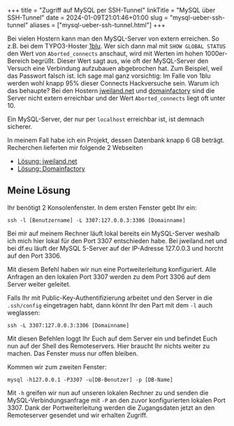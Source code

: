 +++
title = "Zugriff auf MySQL per SSH-Tunnel"
linkTitle = "MySQL über SSH-Tunnel"
date = 2024-01-09T21:01:46+01:00
slug = "mysql-ueber-ssh-tunnel"
aliases = ["mysql-ueber-ssh-tunnel.html"]
+++

Bei vielen Hostern kann man den MySQL-Server von extern erreichen. So z.B. bei dem TYPO3-Hoster [1blu](http://www.1blu.de/). Wer sich dann mal mit `SHOW GLOBAL STATUS` den Wert von `Aborted_connects` anschaut, wird mit Werten im hohen 1000er-Bereich begrüßt. Dieser Wert sagt aus, wie oft der MySQL-Server den Versuch eine Verbindung aufzubauen abgebrochen hat. Zum Beispiel, weil das Passwort falsch ist. Ich sage mal ganz vorsichtig: Im Falle von 1blu werden wohl knapp 95% dieser Connects Hackversuche sein. Warum ich das behaupte? Bei den Hostern [jweiland.net](http://jweiland.net/) und [domainfactory](http://www.df.eu/) sind die Server nicht extern erreichbar und der Wert `Aborted_connects` liegt oft unter 10.

Ein MySQL-Server, der nur per `localhost` erreichbar ist, ist demnach sicherer.

In meinem Fall habe ich ein Projekt, dessen Datenbank knapp 6 GB beträgt. Recherchen lieferten mir folgende 2 Webseiten

- [Lösung: jweiland.net](https://jweiland.net/typo3/codebeispiele/datenbanken.html#c2565)
- [Lösung: Domainfactory](http://www.df.eu/de/service/df-faq/webhosting/webspace-zugriff/ssh/)

## Meine Lösung

Ihr benötigt 2 Konsolenfenster. In dem ersten Fenster gebt Ihr ein:

```shell
ssh -l [Benutzername] -L 3307:127.0.0.3:3306 [Domainname]
```

Bei mir auf meinem Rechner läuft lokal bereits ein MySQL-Server weshalb ich mich hier lokal für den Port 3307 entschieden habe. Bei jweiland.net und bei df.eu läuft der MySQL 5-Server auf der IP-Adresse 127.0.0.3 und horcht auf den Port 3306.

Mit diesem Befehl haben wir nun eine Portweiterleitung konfiguriert. Alle Anfragen an den lokalen Port 3307 werden zu dem Port 3306 auf dem Server weiter geleitet.

Falls Ihr mit Public-Key-Authentifizierung arbeitet und den Server in die `.ssh/config` eingetragen habt, dann könnt Ihr den Part mit dem `-l` auch weglassen:

```shell
ssh -L 3307:127.0.0.3:3306 [Domainname]
```

Mit diesen Befehlen loggt Ihr Euch auf dem Server ein und befindet Euch nun auf der Shell des Remoteservers. Hier braucht Ihr nichts weiter zu machen. Das Fenster muss nur offen bleiben.

Kommen wir zum zweiten Fenster:

```shell
mysql -h127.0.0.1 -P3307 -u[DB-Benutzer] -p [DB-Name]
```

Mit `-h` greifen wir nun auf unseren lokalen Rechner zu und senden die MySQL-Verbindungsanfrage mit `-P` an den zuvor konfigurierten lokalen Port 3307. Dank der Portweiterleitung werden die Zugangsdaten jetzt an den Remoteserver gesendet und wir erhalten Zugriff.
